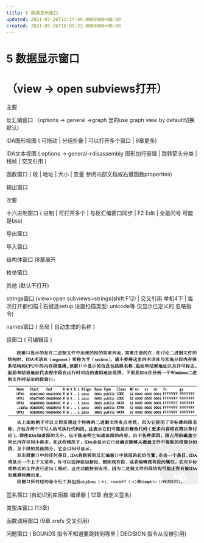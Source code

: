 ```yaml
---
title: 5 数据显示窗口
updated: 2021-07-26T11:27:49.0000000+08:00
created: 2021-05-26T16:09:23.0000000+08:00
---
```


# 5 数据显示窗口 
# （view -\> open subviews打开）
主要

反汇编窗口 （options -\> general -\>graph 里的use graph view by default切换默认)

IDA图形视图 ( 可拖动 \| 分组折叠 \| 可以打开多个窗口 \| 9章更多)

IDA文本视图 ( options -\> general-\>disassembly 图形加行前缀 \| 跳转箭头分类 \| 栈帧 \| 交叉引用 )

函数窗口 ( 段 \| 地址 \| 大小 \| 变量 参阅内部文档或右键函数properties)

输出窗口

次要

十六进制窗口 ( 进制 \| 可打开多个 \| 与反汇编窗口同步 \| F2 Edit \| 全是问号 可能是bss)

导出窗口

导入窗口

结构体窗口 (8章展开

枚举窗口

其他 (默认不打开)

strings窗口 (view\>open subviews\>strings(shift F12) \| 交叉引用 单机4下 \| 每次打开都扫描 \| 右键选setup 设置扫描类型: unicode等 仅显示已定义的 忽略指令)

names窗口 ( 全局 \| 自动生成的名称 )

段窗口 ( 可编辑段 )

![image1](../../../../resources/image1-79.png)

签名窗口 (自动识别库函数 编译器 \| 12章 自定义签名)

类型库窗口 (13章)

函数调用窗口 (9章 xrefs 交叉引用)

问题窗口 ( BOUNDS 指令不知道要跳转到哪里 \| DECISION 指令从没被引用)
